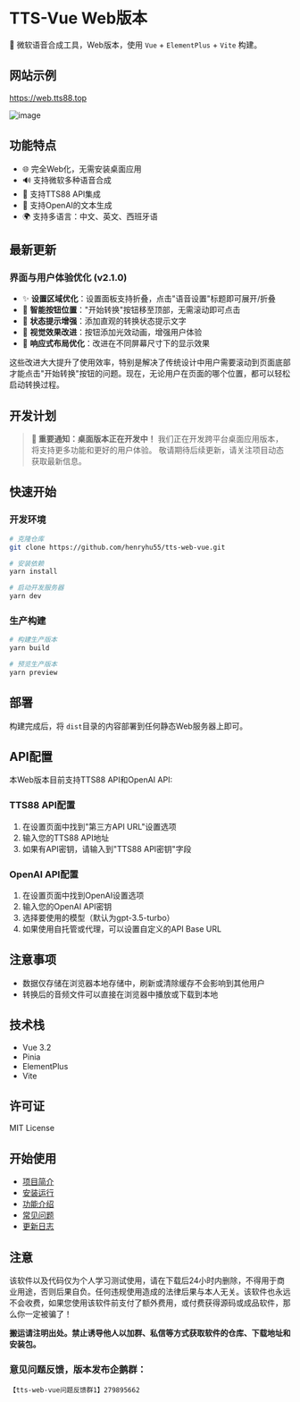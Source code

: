 # TTS-Vue Web版本

🎤 微软语音合成工具，Web版本，使用 `Vue` + `ElementPlus` + `Vite` 构建。

## 网站示例

https://web.tts88.top

![image](https://github.com/user-attachments/assets/67cafd2c-7b0f-4b0d-b14b-bf402aaff0cd)

## 功能特点

- 🌐 完全Web化，无需安装桌面应用
- 🔊 支持微软多种语音合成
- 🚀 支持TTS88 API集成
- 🧠 支持OpenAI的文本生成
- 🌍 支持多语言：中文、英文、西班牙语

## 最新更新

### 界面与用户体验优化 (v2.1.0)

- ✨ **设置区域优化**：设置面板支持折叠，点击"语音设置"标题即可展开/折叠
- 🔘 **智能按钮位置**："开始转换"按钮移至顶部，无需滚动即可点击
- 💬 **状态提示增强**：添加直观的转换状态提示文字
- 🎨 **视觉效果改进**：按钮添加光效动画，增强用户体验
- 📱 **响应式布局优化**：改进在不同屏幕尺寸下的显示效果

这些改进大大提升了使用效率，特别是解决了传统设计中用户需要滚动到页面底部才能点击"开始转换"按钮的问题。现在，无论用户在页面的哪个位置，都可以轻松启动转换过程。

## 开发计划

> **📢 重要通知：桌面版本正在开发中！**
> 我们正在开发跨平台桌面应用版本，将支持更多功能和更好的用户体验。
> 敬请期待后续更新，请关注项目动态获取最新信息。

## 快速开始

### 开发环境

```bash
# 克隆仓库
git clone https://github.com/henryhu55/tts-web-vue.git

# 安装依赖
yarn install

# 启动开发服务器
yarn dev
```

### 生产构建

```bash
# 构建生产版本
yarn build

# 预览生产版本
yarn preview
```

## 部署

构建完成后，将 `dist`目录的内容部署到任何静态Web服务器上即可。

## API配置

本Web版本目前支持TTS88 API和OpenAI API:

### TTS88 API配置

1. 在设置页面中找到"第三方API URL"设置选项
2. 输入您的TTS88 API地址
3. 如果有API密钥，请输入到"TTS88 API密钥"字段

### OpenAI API配置

1. 在设置页面中找到OpenAI设置选项
2. 输入您的OpenAI API密钥
3. 选择要使用的模型（默认为gpt-3.5-turbo）
4. 如果使用自托管或代理，可以设置自定义的API Base URL

## 注意事项

- 数据仅存储在浏览器本地存储中，刷新或清除缓存不会影响到其他用户
- 转换后的音频文件可以直接在浏览器中播放或下载到本地

## 技术栈

- Vue 3.2
- Pinia
- ElementPlus
- Vite

## 许可证

MIT License

## 开始使用

- [项目简介](https://docs.tts88.top//guide/intro.html)
- [安装运行](https://docs.tts88.top//guide/install.html)
- [功能介绍](https://docs.tts88.top/guide/features.html)
- [常见问题](https://docs.tts88.top//guide/qa.html)
- [更新日志](https://docs.tts88.top//guide/update.html)

## 注意

该软件以及代码仅为个人学习测试使用，请在下载后24小时内删除，不得用于商业用途，否则后果自负。任何违规使用造成的法律后果与本人无关。该软件也永远不会收费，如果您使用该软件前支付了额外费用，或付费获得源码或成品软件，那么你一定被骗了！

**搬运请注明出处。禁止诱导他人以加群、私信等方式获取软件的仓库、下载地址和安装包。**

### 意见问题反馈，版本发布企鹅群：

`【tts-web-vue问题反馈群1】279895662`
